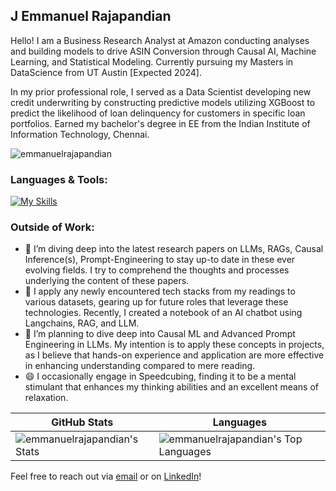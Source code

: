 ## J Emmanuel Rajapandian

Hello! I am a Business Research Analyst at Amazon conducting analyses and building models to drive ASIN Conversion through Causal AI, Machine Learning, and Statistical Modeling. Currently pursuing my Masters in DataScience from UT Austin [Expected 2024].  

In my prior professional role, I served as a Data Scientist developing new credit underwriting by constructing predictive models utilizing XGBoost to predict the likelihood of loan delinquency for customers in specific loan portfolios. Earned my bachelor's degree in EE from the Indian Institute of Information Technology, Chennai.  
  
<p align="left"> <img src="https://komarev.com/ghpvc/?username=emmanuelrajapandian&label=Profile%20Views&color=0040d6&style=flat-square" alt="emmanuelrajapandian" /> </p>


### Languages & Tools:
[![My Skills](https://skillicons.dev/icons?i=c,py,r,linux,mysql,aws,pytorch,sklearn,tensorflow,vscode)](https://skillicons.dev)
### Outside of Work:
- 🔭 I’m diving deep into the latest research papers on LLMs, RAGs, Causal Inference(s), Prompt-Engineering to stay up-to date in these ever evolving fields. I try to comprehend the thoughts and processes underlying the content of these papers.
- 🌱 I apply any newly encountered tech stacks from my readings to various datasets, gearing up for future roles that leverage these technologies. Recently, I created a notebook of an AI chatbot using Langchains, RAG, and LLM.
- 🤔 I’m planning to dive deep into Causal ML and Advanced Prompt Engineering in LLMs. My intention is to apply these concepts in projects, as I believe that hands-on experience and application are more effective in enhancing understanding compared to mere reading.
- 😄 I occasionally engage in Speedcubing, finding it to be a mental stimulant that enhances my thinking abilities and an excellent means of relaxation.

| GitHub Stats | Languages |
| --- | --- |
| ![emmanuelrajapandian's Stats](https://github-readme-stats.vercel.app/api?username=emmanuelrajapandian&theme=gotham&show_icons=true&hide_border=true&count_private=true) | ![emmanuelrajapandian's Top Languages](https://github-readme-stats.vercel.app/api/top-langs/?username=emmanuelrajapandian&theme=gotham&show_icons=true&hide_border=true&layout=compact) |

  
  
  
Feel free to reach out via [email](mailto:emmanuel.rajapandian@gmail.com) or on [LinkedIn](https://www.linkedin.com/in/emmanuel-rajapandian/)!
